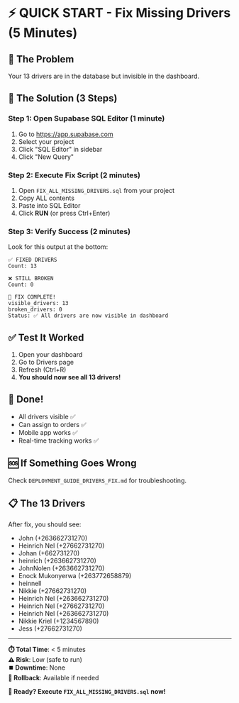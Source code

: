 # ⚡ QUICK START - Fix Missing Drivers (5 Minutes)

## 🎯 The Problem

Your 13 drivers are in the database but invisible in the dashboard.

## 🔧 The Solution (3 Steps)

### Step 1: Open Supabase SQL Editor (1 minute)

1. Go to https://app.supabase.com
2. Select your project
3. Click "SQL Editor" in sidebar
4. Click "New Query"

### Step 2: Execute Fix Script (2 minutes)

1. Open `FIX_ALL_MISSING_DRIVERS.sql` from your project
2. Copy ALL contents
3. Paste into SQL Editor
4. Click **RUN** (or press Ctrl+Enter)

### Step 3: Verify Success (2 minutes)

Look for this output at the bottom:

```
✅ FIXED DRIVERS
Count: 13

❌ STILL BROKEN
Count: 0

🎉 FIX COMPLETE!
visible_drivers: 13
broken_drivers: 0
Status: ✅ All drivers are now visible in dashboard
```

## ✅ Test It Worked

1. Open your dashboard
2. Go to Drivers page
3. Refresh (Ctrl+R)
4. **You should now see all 13 drivers!**

## 🎉 Done!

- All drivers visible ✅
- Can assign to orders ✅
- Mobile app works ✅
- Real-time tracking works ✅

## 🆘 If Something Goes Wrong

Check `DEPLOYMENT_GUIDE_DRIVERS_FIX.md` for troubleshooting.

## 📋 The 13 Drivers

After fix, you should see:

- John (+263662731270)
- Heinrich Nel (+27662731270)
- Johan (+662731270)
- heinrich (+263662731270)
- JohnNolen (+263662731270)
- Enock Mukonyerwa (+263772658879)
- heinnell
- Nikkie (+27662731270)
- Heinrich Nel (+263662731270)
- Heinrich Nel (+27662731270)
- Heinrich Nel (+263662731270)
- Nikkie Kriel (+1234567890)
- Jess (+27662731270)

---

**⏱️ Total Time**: < 5 minutes  
**⚠️ Risk**: Low (safe to run)  
**⏹️ Downtime**: None  
**🔄 Rollback**: Available if needed

**🚀 Ready? Execute `FIX_ALL_MISSING_DRIVERS.sql` now!**
